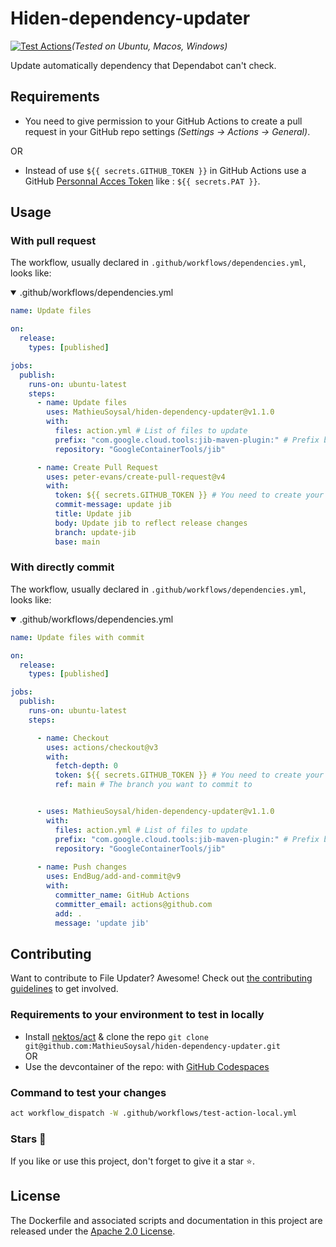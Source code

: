 # Hiden-dependency-updater
[![Test Actions](https://github.com/MathieuSoysal/hiden-dependency-updater/actions/workflows/test-action-final.yml/badge.svg)](https://github.com/MathieuSoysal/hiden-dependency-updater/actions/workflows/test-action-final.yml)*(Tested on Ubuntu, Macos, Windows)*


Update automatically dependency that Dependabot can't check.

## Requirements
- You need to give permission to your GitHub Actions to create a pull request in your GitHub repo settings *(Settings -> Actions -> General)*.   

OR


- Instead of use `${{ secrets.GITHUB_TOKEN }}` in GitHub Actions use a GitHub [Personnal Acces Token](https://docs.github.com/en/authentication/keeping-your-account-and-data-secure/creating-a-personal-access-token#creating-a-fine-grained-personal-access-token) like : `${{ secrets.PAT }}`.

## Usage

### With pull request

The workflow, usually declared in `.github/workflows/dependencies.yml`, looks like:

<details open>

<summary>.github/workflows/dependencies.yml</summary>

```YAML
name: Update files

on:
  release:
    types: [published]

jobs:
  publish:
    runs-on: ubuntu-latest
    steps:
      - name: Update files
        uses: MathieuSoysal/hiden-dependency-updater@v1.1.0
        with:
          files: action.yml # List of files to update
          prefix: "com.google.cloud.tools:jib-maven-plugin:" # Prefix before the version, default is: ""
          repository: "GoogleContainerTools/jib"

      - name: Create Pull Request
        uses: peter-evans/create-pull-request@v4
        with:
          token: ${{ secrets.GITHUB_TOKEN }} # You need to create your own token with pull request rights
          commit-message: update jib
          title: Update jib
          body: Update jib to reflect release changes
          branch: update-jib
          base: main
```
</details>

### With directly commit

The workflow, usually declared in `.github/workflows/dependencies.yml`, looks like:

<details open>
<summary>.github/workflows/dependencies.yml</summary>



```YAML
name: Update files with commit

on:
  release:
    types: [published]

jobs:
  publish:
    runs-on: ubuntu-latest
    steps:

      - name: Checkout
        uses: actions/checkout@v3
        with:
          fetch-depth: 0
          token: ${{ secrets.GITHUB_TOKEN }} # You need to create your own token with commit rights
          ref: main # The branch you want to commit to


      - uses: MathieuSoysal/hiden-dependency-updater@v1.1.0
        with:
          files: action.yml # List of files to update
          prefix: "com.google.cloud.tools:jib-maven-plugin:" # Prefix before the version, default is: ""
          repository: "GoogleContainerTools/jib"
      
      - name: Push changes
        uses: EndBug/add-and-commit@v9
        with:
          committer_name: GitHub Actions
          committer_email: actions@github.com
          add: .
          message: 'update jib'
```
</details>

## Contributing

Want to contribute to File Updater? Awesome! Check out [the contributing guidelines](CONTRIBUTING.md) to get involved.

### Requirements to your environment to test in locally

- Install [nektos/act](https://github.com/nektos/act) & clone the repo `git clone git@github.com:MathieuSoysal/hiden-dependency-updater.git`  
OR
- Use the devcontainer of the repo: with [GitHub Codespaces](https://github.com/codespaces/new?hide_repo_select=true&ref=main&repo=601249707)

### Command to test your changes

```bash
act workflow_dispatch -W .github/workflows/test-action-local.yml
```

### Stars 🎇

If you like or use this project, don't forget to give it a star ⭐️.

## License
The Dockerfile and associated scripts and documentation in this project are released under the [Apache 2.0 License](https://github.com/MathieuSoysal/hiden-dependency-updater/blob/main/LICENSE).

